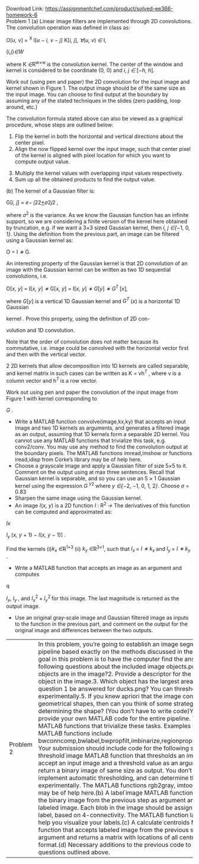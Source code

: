 Download Link: https://assignmentchef.com/product/solved-ee366-homework-6
<br>
Problem 1 (a) Linear image filters are implemented through 2D convolutions. The convolution operation was defined in class as:

O[<em>u, v</em>] = <sup>X </sup>I[<em>u − i, v − j</em>] K[<em>i, j</em>]<em>, ∀</em>(<em>u, v</em>) <em>∈ </em>I<em>,</em>

(<em>i,j</em>)<em>∈W</em>

where K <em>∈</em>R<sup>w<em>×</em>w </sup>is the convolution kernel. The center of the window and kernel is considered to be coordinate (0<em>, </em>0) and <em>i, j ∈ </em>[<em>−h, h</em>].

Work out (using pen and paper) the 2D convolution for the input image and kernel shown in Figure 1. The output image should be of the same size as the input image. You can choose to find output at the boundary by assuming any of the stated techniques in the slides (zero padding, loop around, etc.)

The convolution formula stated above can also be viewed as a graphical procedure, whose steps are outlined below:

<ol>

 <li>Flip the kernel in both the horizontal and vertical directions about the center pixel.</li>

 <li>Align the now flipped kernel over the input image, such that center pixel of the kernel is aligned with pixel location for which you want to compute output value.</li>

</ol>




<ol start="3">

 <li>Multiply the kernel values with overlapping input values respectively.</li>

 <li>Sum up all the obtained products to find the output value.</li>

</ol>

(b) The kernel of a Gaussian filter is:

G[<em>i, j</em>] = <em>e</em><em>− </em><em><u>i</u></em>22<u>+</u><em>σ</em>2<em><u>j</u></em>2 <em>,</em>

where <em>σ</em><sup>2 </sup>is the variance. As we know the Gaussian function has an infinite support, so we are considering a finite version of the kernel here obtained by truncation, e.g. if we want a 3<em>×</em>3 sized Gaussian kernel, then <em>i, j ∈{−</em>1<em>, </em>0<em>, </em>1<em>}</em>. Using the definition from the previous part, an image can be filtered using a Gaussian kernel as:

O = I <em>∗ </em>G<em>.</em>

An interesting property of the Gaussian kernel is that 2D convolution of an image with the Gaussian kernel can be written as two 1D sequential convolutions, i.e.

O[<em>x, y</em>] = I[<em>x, y</em>] <em>∗ </em>G[<em>x, y</em>] = I[<em>x, y</em>] <em>∗ G</em>[<em>y</em>] <em>∗ G<sup>T </sup></em>[<em>x</em>]<em>,</em>

where <em>G</em>[<em>y</em>] is a vertical 1D Gaussian kernel and <em>G<sup>T </sup></em>(<em>x</em>) is a horizontal 1D Gaussian

kernel . Prove this property, using the definition of 2D con-

volution and 1D convolution.

Note that the order of convolution does not matter because its commutative, i.e. image could be convolved with the horizontal vector first and then with the vertical vector.

2 2D kernels that allow decomposition into 1D kernels are called separable, and kernel matrix in such cases can be written as K = vh<em><sup>T </sup></em>, where v is a column vector and h<em><sup>T </sup></em>is a row vector.

Work out using pen and paper the convolution of the input image from Figure 1 with kernel corresponding to

<em>G</em><em> .</em>

<ul>

 <li>Write a MATLAB function convolve(image,kx,ky) that accepts an input image and two 1D kernels as arguments, and generates a filtered image as an output, assuming that 1D kernels form a separable 2D kernel. You cannot use any MATLAB functions that trivialize this task, e.g. conv2/conv. You may use any method to find the convolution output at the boundary pixels. The MATLAB functions imread,imshow or functions iread,idisp from Corke’s library may be of help here.</li>

 <li>Choose a grayscale image and apply a Gaussian filter of size 5<em>×</em>5 to it. Comment on the output using at max three sentences. Recall that Gaussian kernel is separable, and so you can use an 5 <em>× </em>1 Gaussian kernel using the expression <em>G </em><em><sup>y</sup></em><sup>2 </sup>where <em>y ∈{−</em>2<em>, −</em>1<em>, </em>0<em>, </em>1<em>, </em>2<em>}</em>. Choose <em>σ </em>= 0<em>.</em>83</li>

 <li>Sharpen the same image using the Gaussian kernel.</li>

 <li>An image <em>I</em>(<em>x, y</em>) is a 2D function <em>I </em>: R<sup>2 </sup><em>→ </em> The derivatives of this function can be computed and approximated as:</li>

</ul>

<em>I</em><em>x</em>

<em>I<sub>y </sub></em>(<em>x, y </em>+ 1) <em>− I</em>(<em>x, y − </em>1)] <em>.</em>

Find the kernels (i)<em>k<sub>x </sub>∈</em>R<sup>1<em>×</em>3 </sup>(ii) <em>k<sub>y </sub>∈</em>R<sup>3<em>×</em>1</sup>, such that <em>I<sub>x </sub></em>= <em>I ∗ k<sub>x </sub></em>and <em>I<sub>y </sub></em>= <em>I ∗ k<sub>y </sub></em>.

<ul>

 <li>Write a MATLAB function that accepts an image as an argument and computes</li>

</ul>

q

<em>I<sub>x</sub></em>, <em>I<sub>y </sub></em>, and  <em>I<sub>x</sub></em><sup>2 </sup>+ <em>I<sub>y</sub></em><sup>2 </sup>for this image. The last magnitude is returned as the output image.




<ul>

 <li>Use an original gray-scale image and Gaussian filtered image as inputs to the function in the previous part, and comment on the output for the original image and differences between the two outputs.</li>

</ul>

<table width="656">

 <tbody>

  <tr>

   <td width="83">Problem 2 </td>

   <td width="573">In this problem, you’re going to establish an image segmentation pipeline based exactly on the methods discussed in the class. Your goal in this problem is to have the computer find the answers to the following questions about the included image objects.png:1.   How many objects are in the image?2.   Provide a descriptor for the location of each object in the image.3.   Which object has the largest area?4.   Can question 1 be answered for ducks.png? You can threshold experimentally.5.   If you knew apriori that the image contained geometrical shapes, then can you think of some strategy for determining the shape? (You don’t have to write code)You are to provide your own MATLAB code for the entire pipeline. You cannot use MATLAB functions that trivialize these tasks. Examples of disallowed MATLAB functions include bwconncomp,bwlabel,bwpropfilt,imbinarize,regionprops,visboundaries. Your submission should include code for the following steps:(a)     A threshold˙image MATLAB function that thresholds an image. It should accept an input image and a threshold value as an argument, and return a binary image of same size as output. You don’t have to implement automatic thresholding, and can determine threshold experimentally. The MATLAB functions rgb2gray, imtool, and imhist may be of help here.(b)     A label˙image MATLAB function that accepts the binary image from the previous step as argument and returns a labeled image. Each blob in the image should be assigned a different label, based on 4-connectivity. The MATLAB function label2rgb can help you visualize your labels.(c)     A calculate˙centroids MATLAB function that accepts labeled image from the previous step as an argument and returns a matrix with locations of all centroids in (<em>x, y</em>) format.(d)     Necessary additions to the previous code to answer the questions outlined above.</td>

  </tr>

 </tbody>

</table>